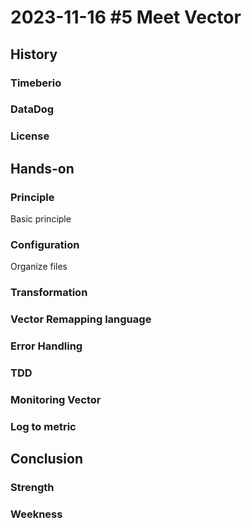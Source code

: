 # 2023-11-16 #5 Meet Vector

## History

### Timeberio

### DataDog

### License

## Hands-on

### Principle

Basic principle

### Configuration
Organize files

### Transformation

### Vector Remapping language

### Error Handling

### TDD

### Monitoring Vector

### Log to metric

## Conclusion

### Strength

### Weekness
